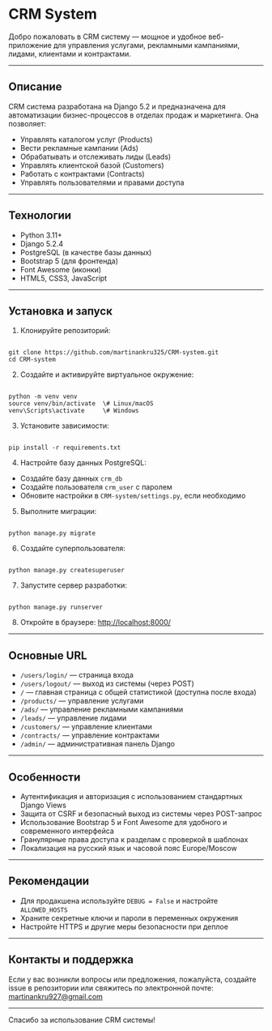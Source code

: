 # CRM System

Добро пожаловать в CRM систему — мощное и удобное веб-приложение для управления услугами, рекламными кампаниями, лидами, клиентами и контрактами.

---

## Описание

CRM система разработана на Django 5.2 и предназначена для автоматизации бизнес-процессов в отделах продаж и маркетинга. Она позволяет:

- Управлять каталогом услуг (Products)
- Вести рекламные кампании (Ads)
- Обрабатывать и отслеживать лиды (Leads)
- Управлять клиентской базой (Customers)
- Работать с контрактами (Contracts)
- Управлять пользователями и правами доступа

---

## Технологии

- Python 3.11+
- Django 5.2.4
- PostgreSQL (в качестве базы данных)
- Bootstrap 5 (для фронтенда)
- Font Awesome (иконки)
- HTML5, CSS3, JavaScript

---

## Установка и запуск

1. Клонируйте репозиторий:

```

git clone https://github.com/martinankru325/CRM-system.git
cd CRM-system

```

2. Создайте и активируйте виртуальное окружение:

```

python -m venv venv
source venv/bin/activate  \# Linux/macOS
venv\Scripts\activate     \# Windows

```

3. Установите зависимости:

```

pip install -r requirements.txt

```

4. Настройте базу данных PostgreSQL:

- Создайте базу данных `crm_db`
- Создайте пользователя `crm_user` с паролем
- Обновите настройки в `CRM-system/settings.py`, если необходимо

5. Выполните миграции:

```

python manage.py migrate

```

6. Создайте суперпользователя:

```

python manage.py createsuperuser

```

7. Запустите сервер разработки:

```

python manage.py runserver

```

8. Откройте в браузере: [http://localhost:8000/](http://localhost:8000/)

---

## Основные URL

- `/users/login/` — страница входа
- `/users/logout/` — выход из системы (через POST)
- `/` — главная страница с общей статистикой (доступна после входа)
- `/products/` — управление услугами
- `/ads/` — управление рекламными кампаниями
- `/leads/` — управление лидами
- `/customers/` — управление клиентами
- `/contracts/` — управление контрактами
- `/admin/` — административная панель Django

---

## Особенности

- Аутентификация и авторизация с использованием стандартных Django Views
- Защита от CSRF и безопасный выход из системы через POST-запрос
- Использование Bootstrap 5 и Font Awesome для удобного и современного интерфейса
- Гранулярные права доступа к разделам с проверкой в шаблонах
- Локализация на русский язык и часовой пояс Europe/Moscow

---

## Рекомендации

- Для продакшена используйте `DEBUG = False` и настройте `ALLOWED_HOSTS`
- Храните секретные ключи и пароли в переменных окружения
- Настройте HTTPS и другие меры безопасности при деплое

---

## Контакты и поддержка

Если у вас возникли вопросы или предложения, пожалуйста, создайте issue в репозитории или свяжитесь по электронной почте: martinankru927@gmail.com

---

Спасибо за использование CRM системы!



